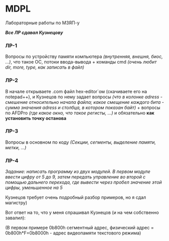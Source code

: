 # MDPL
Лабораторные работы по МЗЯП-у

***Все ЛР сдавал Кузнецову***

### ЛР-1
Вопросы по устройству памяти компьютера *(внутренняя, внешня, биос, ...)*, что такое ОС, потоки ввода-вывода + команды cmd *(очень любит dir, more, type, как записать в файл)*

### ЛР-2
В начале открываете .com файл hex-editor`ом (скачиваете его на notepad++), и Кузнецов по нему задает вопросы *(что в колонке adress - смешение относительно начала файла; какое смещение каждого бита - сумма значения adress и столбца, в котором показан байт)* + вопросы по AFDPro *(где какое окно, что такое регисты, ...)* и обязательно **как установить точку останова**

### ЛР-3
Вопросы в основном по коду *(Секции, сегменты, выделение памяти, метки, ...)*

### ЛР-4
*Задание: написать программу из двух модулей. В первом модуле ввести цифру от 5 до 9, затем передать управление во второй с помощью дальнего перехода, где вывести через пробел значение этой цифры, уменьшенное на 5*

Кузнецов требует очень подробный разбор примеров, но я сдал магистру)

Вот ответ на то, что у меня спрашивал Кузнецов (и на чем собственно завалил):

(В первом примере 0b800h сегментный адрес, физический адрес = 0b800h*F=0b8000h - адрес видеопамяти текстового режима)
